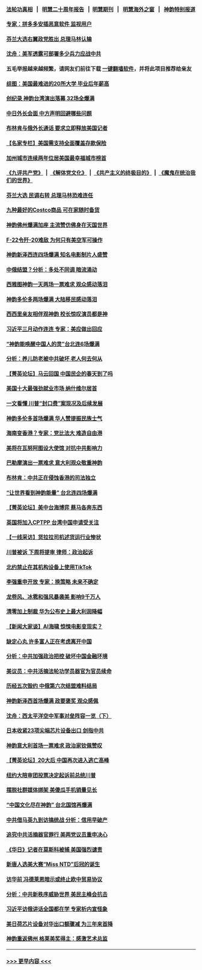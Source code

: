 #### [法轮功真相](https://github.com/gfw-breaker/truth/blob/master/README.md?t=0) &nbsp;&nbsp;|&nbsp;&nbsp; [明慧二十周年报告](https://github.com/gfw-breaker/mh-reports/blob/master/README.md?t=0) &nbsp;&nbsp;|&nbsp;&nbsp;[明慧期刊](https://github.com/gfw-breaker/mh-qikan) &nbsp;&nbsp;|&nbsp;&nbsp; [明慧海外之窗](https://github.com/gfw-breaker/mh-news/blob/master/README.md?t=0) &nbsp;&nbsp;|&nbsp;&nbsp; [神韵特别报道](https://github.com/gfw-breaker/mh-news/blob/master/shenyun.md?t=0)
#### [专家：拼多多安插恶意软件 监视用户](../pages/nf4514/n13964272.md?t=04031843) 
#### [芬兰大选右翼政党胜出 总理马林认输](../pages/nf4514/n13964030.md?t=04031843) 
#### [沈舟：美军透露可部署多少兵力应战中共](../pages/nf4514/n13964067.md?t=04031843) 
#### 五毛举报越来越频繁，请网友们前往下载 [一键翻墙软件](https://github.com/gfw-breaker/ssr-accounts)，并将此项目推荐给亲友
#### [组图：美国最难进的20所大学 毕业后年薪高](../pages/nf4514/n13959851.md?t=04031843) 
#### [创纪录 神韵台湾演出落幕 32场全爆满](../pages/nf4514/n13963999.md?t=04031843) 
#### [中日外长会面 中方声明回避哪些问题](../pages/nf4514/n13963926.md?t=04031843) 
#### [布林肯与俄外长通话 要求立即释放美国记者](../pages/nf4514/n13963946.md?t=04031843) 
#### [【名家专栏】美国需支持全面覆盖存款保险](../pages/nf4514/n13963860.md?t=04031843) 
#### [加州城市连续两年位居美国最幸福城市榜首](../pages/nf4514/n13963178.md?t=04031843) 
#### [《九评共产党》](https://github.com/begood0513/9ping.md/blob/master/README.md) &nbsp;|&nbsp; [《解体党文化》](../../../../jtdwh.md/blob/master/README.md)  &nbsp;|&nbsp; [《共产主义的终极目的》](../../../../gczydzjmd.md/blob/master/README.md) &nbsp;|&nbsp; [《魔鬼在统治我们的世界》](../../../../mgztzwmdsj.md/blob/master/README.md) 
#### [芬兰大选 民调右转 总理马林恐难连任](../pages/nf4514/n13963770.md?t=04031843) 
#### [九种最好的Costco商品 可在家随时备货](../pages/nf4514/n13962245.md?t=04031843) 
#### [神韵佛州爆满加座 主流赞仿佛身在天国世界](../pages/nf4514/n13963867.md?t=04031843) 
#### [F-22令歼-20难敌 为何只有美空军可操作](../pages/nf4514/n13961165.md?t=04031843) 
#### [神韵新泽西连四场爆满 知名电影制片人盛赞](../pages/nf4514/n13963759.md?t=04031843) 
#### [中俄结盟？分析：多处不同调 暗流涌动](../pages/nf4514/n13962899.md?t=04031843) 
#### [西雅图神韵一天两场一票难求 观众感动落泪](../pages/nf4514/n13963839.md?t=04031843) 
#### [神韵多伦多两场爆满 大陆移民感动落泪](../pages/nf4514/n13963613.md?t=04031843) 
#### [西西里亲友相伴观神韵 校长惊叹演员都是神](../pages/nf4514/n13963480.md?t=04031843) 
#### [习近平三月动作连连 专家：美应做出回应](../pages/nf4514/n13963399.md?t=04031843) 
#### [“神韵能唤醒中国人的灵”台北连6场爆满](../pages/nf4514/n13963409.md?t=04031843) 
#### [分析：养儿防老被中共破坏 老人何去何从](../pages/nf4514/n13962933.md?t=04031843) 
#### [【菁英论坛】马云回国 中国民企的春天到了吗](../pages/nf4514/n13963374.md?t=04031843) 
#### [美国十大最强劲就业市场 纳什维尔居首](../pages/nf4514/n13963364.md?t=04031843) 
#### [一文看懂 川普“封口费”案现况及后续发展](../pages/nf4514/n13962939.md?t=04031843) 
#### [神韵多伦多首场爆满 华人赞提振民族士气](../pages/nf4514/n13963083.md?t=04031843) 
#### [海南变香港？专家：党比法大 难造自由港](../pages/nf4514/n13962292.md?t=04031843) 
#### [美将在瓦努阿图设大使馆 对抗中共影响力](../pages/nf4514/n13962934.md?t=04031843) 
#### [巴勒摩演出一票难求 意大利观众敬重神韵](../pages/nf4514/n13963103.md?t=04031843) 
#### [布林肯：中共正在侵蚀香港的司法独立](../pages/nf4514/n13962839.md?t=04031843) 
#### [“让世界看到神韵能量” 台北连四场爆满](../pages/nf4514/n13962796.md?t=04031843) 
#### [【菁英论坛】美中台海博弈 蔡马各奔东西](../pages/nf4514/n13962795.md?t=04031843) 
#### [英国将加入CPTPP 台湾中国申请受关注](../pages/nf4514/n13962671.md?t=04031843) 
#### [【一线采访】货拉拉司机述货运行业惨状](../pages/nf4514/n13962740.md?t=04031843) 
#### [川普被诉 下周将提审 律师：政治起诉](../pages/nf4514/n13962723.md?t=04031843) 
#### [北约禁止在其机构设备上使用TikTok](../pages/nf4514/n13962715.md?t=04031843) 
#### [李强重申开放 专家：换策略 未来不确定](../pages/nf4514/n13961868.md?t=04031843) 
#### [龙卷风、冰雹和强风暴袭美 影响9千万人](../pages/nf4514/n13962645.md?t=04031843) 
#### [清零加上制裁 华为公布史上最大利润降幅](../pages/nf4514/n13962567.md?t=04031843) 
#### [【新闻大家谈】AI海啸 惊悚电影变现实？](../pages/nf4514/n13962631.md?t=04031843) 
#### [缺定心丸 许多富人正在考虑离开中国](../pages/nf4514/n13962259.md?t=04031843) 
#### [分析：中共加强政治把控 破坏中国金融环境](../pages/nf4514/n13962430.md?t=04031843) 
#### [美议员：中共活摘法轮功学员器官为官员续命](../pages/nf4514/n13961550.md?t=04031843) 
#### [历经五次毁约 中俄第六次结盟难料结局](../pages/nf4514/n13962374.md?t=04031843) 
#### [神韵新泽西首场爆满 政要褒奖 观众感佩](../pages/nf4514/n13962349.md?t=04031843) 
#### [沈舟：西太平洋空中军事对垒阵容一览（下）](../pages/nf4514/n13961983.md?t=04031843) 
#### [日本收紧23项尖端芯片设备出口 剑指中共](../pages/nf4514/n13962197.md?t=04031843) 
#### [神韵意大利首场一票难求 政治家钦佩赞叹](../pages/nf4514/n13962338.md?t=04031843) 
#### [【菁英论坛】20大后 中国再次进入逃亡高峰](../pages/nf4514/n13961968.md?t=04031843) 
#### [纽约大陪审团投票决定起诉前总统川普](../pages/nf4514/n13962120.md?t=04031843) 
#### [摆脱社群媒体绑架 美傻瓜手机销量见长](../pages/nf4514/n13961946.md?t=04031843) 
#### [“中国文化尽在神韵” 台北国馆再爆满](../pages/nf4514/n13962036.md?t=04031843) 
#### [中共借马英九到访搞统战 分析：信用早破产](../pages/nf4514/n13961818.md?t=04031843) 
#### [追究中共活摘器官罪行 美两党议员重申决心](../pages/nf4514/n13961970.md?t=04031843) 
#### [《华日》记者在莫斯科被捕 美国强烈谴责](../pages/nf4514/n13961716.md?t=04031843) 
#### [新唐人选美大赛“Miss NTD”后冠的诞生](../pages/nf4514/n13961398.md?t=04031843) 
#### [访华前 冯德莱恩暗示或终止欧中贸易协议](../pages/nf4514/n13961894.md?t=04031843) 
#### [分析：中共新秩序威胁世界 美民主峰会抗击](../pages/nf4514/n13960486.md?t=04031843) 
#### [习近平访俄讲话全国都在学 专家析内宣怪象](../pages/nf4514/n13961836.md?t=04031843) 
#### [美日荷芯片设备对华出口额骤减 为三年来首降](../pages/nf4514/n13961715.md?t=04031843) 
#### [神韵重返佛州 格莱美奖得主：感激艺术总监](../pages/nf4514/n13961613.md?t=04031843) 

----
#### [ >>> 更早内容 <<< ](../indexes/nf4514-earlier.md)

